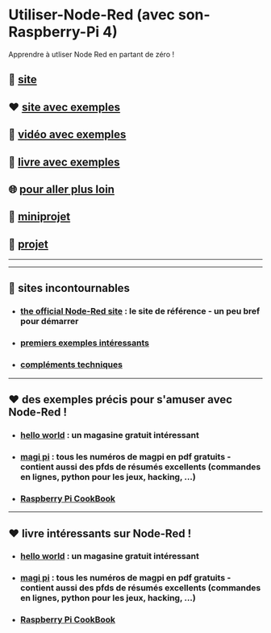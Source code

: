 # Utiliser-Node-Red (avec son-Raspberry-Pi 4)
Apprendre à utliser Node Red en partant de zéro !


## 🌈 [site](#site_officiel)

## ❤️ [site avec exemples](#site_exemple)

## 🚀 [vidéo avec exemples](#vidéo_exemple)

## 📢 [livre avec exemples](#livre_exemple)

## 🌐 [pour aller plus loin](#loin)

## 🔱 [miniprojet](#miniprojet)

## 👷 [projet](#projet)


------------------------------------------------------------------------------------------------
------------------------------------------------------------------------------------------------

## <a name="site_offciel"></a> 🌈 sites incontournables
* ### [the official Node-Red site](https://nodered.org/) : le site de référence - un peu bref pour démarrer
* ### [premiers exemples intéressants](http://noderedguide.com/)
* ### [compléments techniques](http://webge.dyndns-server.com/dokuwiki/doku.php?id=raspberrypi:linux:nodered)

------------------------------------------------------------------------------------------------

## <a name="site_exemple"></a> ❤️ des exemples précis pour s'amuser avec Node-Red !
* ### [hello world](https://helloworld.raspberrypi.org/) : un magasine gratuit intéressant
* ### [magi pi](https://www.framboise314.fr/publications-revues-magazines-livres-e-books-et-articles-sur-le-raspberry-pi/the-magpi/) : tous les numéros de magpi en pdf gratuits - contient aussi des pfds de résumés excellents (commandes en lignes, python pour les jeux, hacking, ...)
* ### [Raspberry Pi CookBook](http://shop.oreilly.com/product/0636920196372.do)

------------------------------------------------------------------------------------------------

## <a name="livre_exemple"></a> ❤️ livre intéressants sur Node-Red !
* ### [hello world](https://helloworld.raspberrypi.org/) : un magasine gratuit intéressant
* ### [magi pi](https://www.framboise314.fr/publications-revues-magazines-livres-e-books-et-articles-sur-le-raspberry-pi/the-magpi/) : tous les numéros de magpi en pdf gratuits - contient aussi des pfds de résumés excellents (commandes en lignes, python pour les jeux, hacking, ...)
* ### [Raspberry Pi CookBook](http://shop.oreilly.com/product/0636920196372.do)



